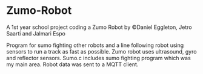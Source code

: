 # Zumo-Robot
A 1st year school project coding a Zumo Robot by ©Daniel Eggleton, Jetro Saarti and Jalmari Espo

Program for sumo fighting other robots and a line following robot using sensors to run a track as fast as possible. Zumo robot uses ultrasound, gyro and reflector sensors. Sumo.c includes sumo fighting program which was my main area. 
Robot data was sent to a MQTT client.
